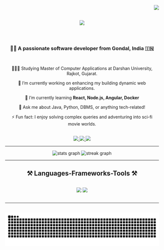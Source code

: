 <img align="right" src="https://visitor-badge.laobi.icu/badge?page_id=HarshGhirech.HarshGhorecha" />

<h1 align="center">
    <img src="https://readme-typing-svg.herokuapp.com/?font=Righteous&size=35&center=true&vCenter=true&width=500&height=70&duration=4000&lines=Hello+World!+👋;+I'm+Harsh+Ghorecha!;" />
</h1>

<br>

<h3 align="center">👨‍💻 A passionate software developer from Gondal, India 🇮🇳</h3>

<br>

<div align="center">
 
👨🏼‍🎓 Studying Master of Computer Applications at Darshan University, Rajkot, Gujarat.

🔭 I’m currently working on enhancing my building dynamic web applications.

🌱 I’m currently learning **React, Node.js, Angular, Docker**

💬 Ask me about Java, Python, DBMS, or anything tech-related!

⚡ Fun fact: I enjoy solving complex queries and adventuring into sci-fi movie worlds.

<br>
</div>

<div align="center"> 
  <a href="mailto:harshghorecha123@gmail.com">
    <img src="https://img.shields.io/badge/Gmail-333333?style=for-the-badge&logo=gmail&logoColor=red" />
  </a>
  <a href="https://www.linkedin.com/in/harsh-ghorecha-369a94339" target="_blank">
    <img src="https://img.shields.io/badge/LinkedIn-0077B5?style=for-the-badge&logo=linkedin&logoColor=white" />
  </a>
  <a href="#" target="_blank">
     <img src="https://img.shields.io/badge/Portfolio-FF5722?style=for-the-badge&logo=todoist&logoColor=white" target="_blank" /> <!-- sqlite, safari, google-chrome are other good icon options -->
  </a>
</div>

<hr>



<div align="center">
  <img src="https://github-readme-stats.vercel.app/api?username=HarshGhorecha&hide_title=false&hide_rank=false&show_icons=true&include_all_commits=true&count_private=true&disable_animations=false&theme=dracula&locale=en&hide_border=false" height="150" alt="stats graph"  />
    
  <img src="https://streak-stats.demolab.com?user=HarshGhorecha&locale=en&mode=daily&theme=dracula&hide_border=false&border_radius=5" height="150" alt="streak graph"  />
  
  
</div>

<hr/>
<h2 align="center">⚒️ Languages-Frameworks-Tools ⚒️</h2>
<br/>

<div align="center">
    <img src="https://skillicons.dev/icons?i=html,css,javascript,bootstrap,tailwind,react,vscode,github,figma,git" />
    <img src="https://skillicons.dev/icons?i=ai,java,c,python,flutter,nodejs,python,kotlin,mongodb,express,php,nextjs,mysql" /><br>
</div>

<br/>
<hr/>

<br clear="both">

<img src="https://raw.githubusercontent.com/HarshGhorecha/HarshGhorecha/output/snake.svg" alt="Snake animation" />

###
